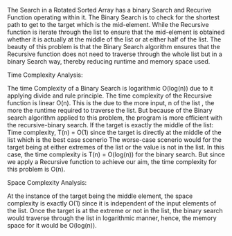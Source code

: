 The Search in a Rotated Sorted Array has a binary Search and Recurive Function operating within it.
The Binary Search is to check for the shortest path to get to the target which is the mid-element. 
While the Recursive function is iterate through the list to ensure that the mid-element is obtained 
whether it is actually at the middle of the list or at either half of the list.
The beauty of this problem is that the Binary Search algorithm ensures that the Recursive function does not 
need to traverse through the whole list but in a binary Search way, thereby reducing runtime and memory space 
used.

Time Complexity Analysis:

The time Complexity of a Binary Search is logarithmic O(log(n)) due to it applying divide and rule principle.
The time complexity of the Recursive function is linear O(n). This is the due to the more input, n of the list
, the more the runtime required to traverse the list.
But because of the Binary search algorithm applied to this problem, the program is more efficient with the recursive-binary search.
If the target is exactly the middle of the list:
Time complexity, T(n) = O(1) since the target is directly at the middle of the list which is the best case scenerio
The worse-case scenerio would for the target being at either extremes of the list or the value is not in the list. In this case,
the time complexity is T(n) = O(log(n)) for the binary search.
But since we apply a Recursive function to achieve our aim, the time complexity for this problem is O(n).

Space Complexity Analysis:

At the instance of the target being the middle element, the space complexity is exactly O(1) since it is independent of the input
elements of the list.
Once the target is at the extreme or not in the list, the binary search would traverse through the list in logarithmic manner, hence,
the memory space for it would be O(log(n)).


